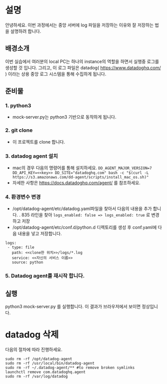 # 설명
안녕하세요. 이번 과정에서는 중앙 서버에 log 파일을 저장하는 이유와 잘 저장하는 법을 설명하려 합니다.

## 배경소개
이번 실습에서 여러분의 local PC는 하나의 instance의 역할을 하면서 실행중 로그를 생성할 것 입니다.
그리고, 이 로그 파일은 datadog( https://www.datadoghq.com/ ) 이라는 상용 중앙 로그 시스템을 통해 수집하게 됩니다.

## 준비물
### 1. python3
 - mock-server.py는 python3 기반으로 동작하게 됩니다.
### 2. git clone
 - 이 프로젝트를 clone 합니다.
### 3. datadog agent 설치
 - mac의 경우 다음의 명령어를 통해 설치하세요.
``` DD_AGENT_MAJOR_VERSION=7 DD_API_KEY=<<key>> DD_SITE="datadoghq.com" bash -c "$(curl -L https://s3.amazonaws.com/dd-agent/scripts/install_mac_os.sh)" ```
 - 자세한 사항은 https://docs.datadoghq.com/agent/ 를 참조하세요.
### 4. 환경변수 변경
 - /opt/datadog-agent/etc/datadog.yaml파일을 찾아서 다음의 내용을 추가 합니다.
   . 835 라인을 찾아 
 ``` logs_enabled: false => logs_enabled: true ```
 로 변경하고 저장
 - /opt/datadog-agent/etc/conf.d/python.d 디렉토리를 생성 후 conf.yaml에 다음 내용을 넣고 저장합니다.
 ```
 logs:
  - type: file
    path: <<clone한 위치>>/logs/*.log
    service: <<자신의 서비스 이름>>
    source: python
```
### 5. Datadog agent를 재시작 합니다.

## 실행
python3 mock-server.py 를 실행합니다.
이 결과가 브라우저에서 보이면 정상입니다.
 
# datadog 삭제
다음의 절차에 따라 진행하세요.
```
sudo rm -rf /opt/datadog-agent
sudo rm -rf /usr/local/bin/datadog-agent
sudo rm -rf ~/.datadog-agent/** #to remove broken symlinks
launchctl remove com.datadoghq.agent
sudo rm -rf /var/log/datadog
```

